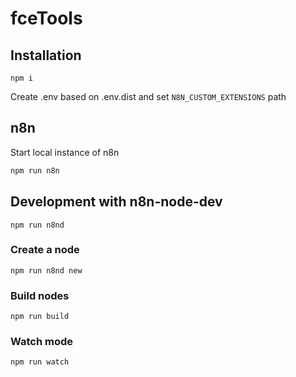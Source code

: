 # fceTools

## Installation

```shell
npm i
```

Create .env based on .env.dist and set `N8N_CUSTOM_EXTENSIONS` path

## n8n

Start local instance of n8n

```bash
npm run n8n
```

## Development with n8n-node-dev

```shell
npm run n8nd
```

### Create a node

```shell
npm run n8nd new
```

### Build nodes

```shell
npm run build
```

### Watch mode

```shell
npm run watch
```